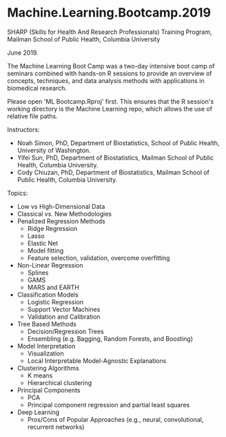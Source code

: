 # Machine.Learning.Bootcamp.2019
SHARP (Skills for Health And Research Professionals) Training Program, Mailman School of Public Health, Columbia University

June 2019.

The Machine Learning Boot Camp was a two-day intensive boot camp of seminars combined with hands-on R sessions to provide an overview of concepts, techniques, and data analysis methods with applications in biomedical research.

Please open 'ML Bootcamp.Rproj' first. This ensures that the R session's working directory is the Machine Learning repo, which allows the use of relative file paths.

Instructors:

* Noah Simon, PhD, Department of Biostatistics, School of Public Health, University of Washington. 
* Yifei Sun, PhD, Department of Biostatistics, Mailman School of Public Health, Columbia University.
* Cody Chiuzan, PhD, Department of Biostatistics, Mailman School of Public Health, Columbia University.

Topics:

* Low vs High-Dimensional Data
* Classical vs. New Methodologies
* Penalized Regression Methods
    * Ridge Regression
    * Lasso
    * Elastic Net
    *	Model fitting
    *	Feature selection, validation, overcome overfitting
* Non-Linear Regression
    * Splines
    * GAMS
    * MARS and EARTH
* Classification Models
    * Logistic Regression
    * Support Vector Machines
    *	Validation and Calibration
* Tree Based Methods
    * Decision/Regression Trees
    *	Ensembling (e.g. Bagging, Random Forests, and Boosting)
* Model Interpretation
    *	Visualization
    *	Local Interpretable Model-Agnostic Explanations
* Clustering Algorithms
    *	K means
    *	Hierarchical clustering
* Principal Components
    *	PCA
    *	Principal component regression and partial least squares
* Deep Learning
    *	Pros/Cons of Popular Approaches (e.g., neural, convolutional, recurrent networks)
